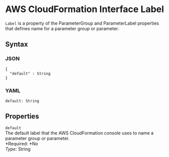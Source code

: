# AWS CloudFormation Interface Label<a name="aws-properties-cloudformation-interface-label"></a>

`Label` is a property of the ParameterGroup and ParameterLabel properties that defines name for a parameter group or parameter\.

## Syntax<a name="w3ab2c21c14d155b5"></a>

### JSON<a name="aws-properties-cloudformation-interface-label-syntax.json"></a>

```
{
  "default" : String
}
```

### YAML<a name="aws-properties-cloudformation-interface-label-syntax.yaml"></a>

```
default: String
```

## Properties<a name="w3ab2c21c14d155b7"></a>

`default`  
The default label that the AWS CloudFormation console uses to name a parameter group or parameter\.  
*Required: *No  
*Type*: String